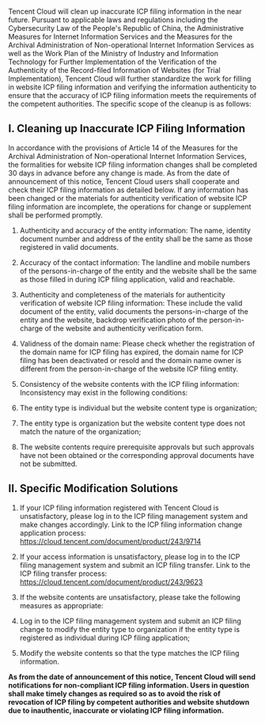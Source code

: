 Tencent Cloud will clean up inaccurate ICP filing information in the near future. Pursuant to applicable laws and regulations including the Cybersecurity Law of the People's Republic of China, the Administrative Measures for Internet Information Services and the Measures for the Archival Administration of Non-operational Internet Information Services as well as the Work Plan of the Ministry of Industry and Information Technology for Further Implementation of the Verification of the Authenticity of the Record-filed Information of Websites (for Trial Implementation), Tencent Cloud will further standardize the work for filling in website ICP filing information and verifying the information authenticity to ensure that the accuracy of ICP filing information meets the requirements of the competent authorities. The specific scope of the cleanup is as follows:

## I. Cleaning up Inaccurate ICP Filing Information
In accordance with the provisions of Article 14 of the Measures for the Archival Administration of Non-operational Internet Information Services, the formalities for website ICP filing information changes shall be completed 30 days in advance before any change is made. As from the date of announcement of this notice, Tencent Cloud users shall cooperate and check their ICP filing information as detailed below. If any information has been changed or the materials for authenticity verification of website ICP filing information are incomplete, the operations for change or supplement shall be performed promptly.

1. Authenticity and accuracy of the entity information: The name, identity document number and address of the entity shall be the same as those registered in valid documents.

2. Accuracy of the contact information: The landline and mobile numbers of the persons-in-charge of the entity and the website shall be the same as those filled in during ICP filing application, valid and reachable.

3. Authenticity and completeness of the materials for authenticity verification of website ICP filing information: These include the valid document of the entity, valid documents the persons-in-charge of the entity and the website, backdrop verification photo of the person-in-charge of the website and authenticity verification form.

4. Validness of the domain name: Please check whether the registration of the domain name for ICP filing has expired, the domain name for ICP filing has been deactivated or resold and the domain name owner is different from the person-in-charge of the website ICP filing entity.

5. Consistency of the website contents with the ICP filing information: Inconsistency may exist in the following conditions:
 1. The entity type is individual but the website content type is organization;

 2. The entity type is organization but the website content type does not match the nature of the organization;

 3. The website contents require prerequisite approvals but such approvals have not been obtained or the corresponding approval documents have not be submitted.

## II. Specific Modification Solutions
1. If your ICP filing information registered with Tencent Cloud is unsatisfactory, please log in to the ICP filing management system and make changes accordingly. Link to the ICP filing information change application process: https://cloud.tencent.com/document/product/243/9714

2. If your access information is unsatisfactory, please log in to the ICP filing management system and submit an ICP filing transfer. Link to the ICP filing transfer process: https://cloud.tencent.com/document/product/243/9623

3. If the website contents are unsatisfactory, please take the following measures as appropriate:
 1. Log in to the ICP filing management system and submit an ICP filing change to modify the entity type to organization if the entity type is registered as individual during ICP filing application;

 2. Modify the website contents so that the type matches the ICP filing information.

  
**As from the date of announcement of this notice, Tencent Cloud will send notifications for non-compliant ICP filing information. Users in question shall make timely changes as required so as to avoid the risk of revocation of ICP filing by competent authorities and website shutdown due to inauthentic, inaccurate or violating ICP filing information.**
